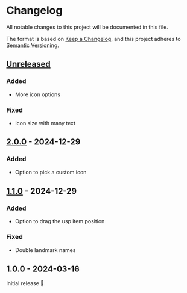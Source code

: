 # Changelog

All notable changes to this project will be documented in this file.

The format is based on [Keep a Changelog](https://keepachangelog.com/en/1.1.0/),
and this project adheres to [Semantic Versioning](https://semver.org/spec/v2.0.0.html).

## [Unreleased]

[Unreleased]: https://github.com/Siteation/magento2-storeinfo-usps/compare/1.0.0...main

### Added
- More icon options

### Fixed
- Icon size with many text
## [2.0.0] - 2024-12-29

[2.0.0]: https://github.com/Siteation/magento2-storeinfo-usps/compare/1.1.0...2.0.0

### Added
- Option to pick a custom icon

## [1.1.0] - 2024-12-29

[1.1.0]: https://github.com/Siteation/magento2-storeinfo-usps/compare/1.0.0...1.1.0

### Added
- Option to drag the usp item position

### Fixed
- Double landmark names

## 1.0.0 - 2024-03-16

Initial release 🎉

